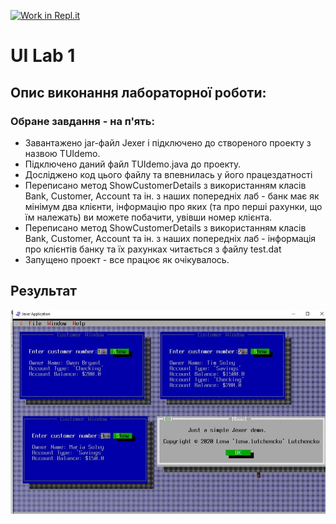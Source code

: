[![Work in Repl.it](https://classroom.github.com/assets/work-in-replit-14baed9a392b3a25080506f3b7b6d57f295ec2978f6f33ec97e36a161684cbe9.svg)](https://classroom.github.com/online_ide?assignment_repo_id=2776988&assignment_repo_type=AssignmentRepo)
# UI Lab 1
## Опис виконання лабораторної роботи:
### Обране завдання - на п'ять:
* Завантажено jar-файл Jexer і підключено до створеного проекту з назвою TUIdemo.
* Підключено даний файл TUIdemo.java до проекту.
* Досліджено код цього файлу та впевнилась у його працездатності 
* Переписано метод ShowCustomerDetails з використанням класів Bank, Customer, Account та ін. з наших попередніх лаб - банк має як мінімум два клієнти, інформацію про яких (та про перші рахунки, що їм належать) ви можете побачити, увівши номер клієнта.
* Переписано метод ShowCustomerDetails з використанням класів Bank, Customer, Account та ін. з наших попередніх лаб - інформація про клієнтів банку та їх рахунках читається з файлу test.dat 
* Запущено проект - все працює як очікувалось. 

## Результат
![](screen.jpg)

